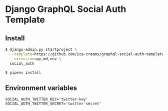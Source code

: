 # Django GraphQL Social Auth Template

## Install

```sh
$ django-admin.py startproject \
  --template=https://github.com/ice-creams/graphql-social-auth-template/archive/master.zip \
  --extension=py,md,env \
  social_auth

$ pipenv install
```

## Environment variables

```
SOCIAL_AUTH_TWITTER_KEY='twitter-key'
SOCIAL_AUTH_TWITTER_SECRET='twitter-secret'
```
